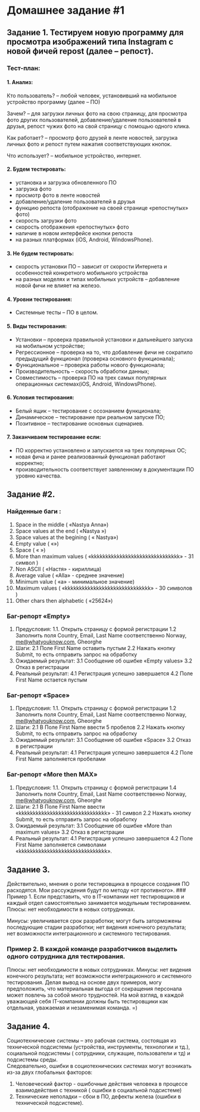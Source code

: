 # Домашнее задание #1

## Задание 1. Тестируем новую программу для просмотра изображений типа Instagram с новой фичей repost (далее – репост). 
### Тест-план:
#### 1. Анализ:
Кто пользователь? – любой человек, установивший на мобильное устройство программу (далее – ПО)

Зачем? – для загрузки личных фото на свою страницу, для просмотра фото других пользователей, добавление/удаление пользователей в друзья, репост чужих фото на свой страницу с помощью одного клика.

Как работает? – просмотр фото друзей в ленте новостей, загрузка личных фото и репост путем нажатия соответствующих кнопок. 

Что использует? – мобильное устройство, интернет.
#### 2. Будем тестировать:
- установка и загрузка обновленного ПО
- загрузка фото
- просмотр фото в ленте новостей
- добавление/удаление пользователей в друзья
- функцию репоста (отображение на своей странице «репостнутых» фото)
- скорость загрузки фото
- скорость отображения «репостнутых» фото
- наличие в новом интерфейсе кнопки репоста
- на разных платформах (iOS, Android, WindowsPhone).

#### 3. Не будем тестировать:
- скорость установки ПО – зависит от скорости Интернета и особенностей конкретного мобильного устройства
- на разных моделях и типах мобильных устройств – добавление новой фичи не влияет на железо.

#### 4. Уровни тестирования:
- Системные тесты – ПО в целом.

#### 5. Виды тестирования:
- Установки – проверка правильной установки и дальнейшего запуска на мобильном устройстве;
- Регрессионное – проверка на то, что добавление фичи не сократило предыдущий функционал (проверка основного функционала);
- Функциональное – проверка работы нового функционала;
- Производительность – скорость обработки данных;
- Совместимость – проверка ПО на трех самых популярных операционных системах(iOS, Android, WindowsPhone).

#### 6. Условия тестирования:
- Белый ящик – тестирование с осознанием функционала;
- Динамическое – тестирование при реальном запуске ПО;
- Позитивное – тестирование основных сценариев. 

#### 7. Заканчиваем тестирование если:
- ПО корректно установлено и запускается на трех популярных ОС;
- новая фича  и ранее реализованный функционал работают корректно;
- производительность соответствует заявленному в документации ПО уровню качества. 

## Задание #2. 
### Найденные баги :
1.	Space in the middle ( «Nastya Anna»)
2.	Space values at the end ( «Nastya »)
3.	Space values at the begining ( « Nastya»)
4.	Empty value ( «»)
5.	Space ( «        »)
6.	More than maximum values ( «kkkkkkkkkkkkkkkkkkkkkkkkkkkkkkk» - 31 символ )
7.	Non ASCII ( «Настя» - кириллица)
8.	Average value ( «Alla» - среднее значение)
9.	Minimum value ( «a» - минимальное значение)
10.	Maximum values ( «kkkkkkkkkkkkkkkkkkkkkkkkkkkkkk» - 30 символов )
11.	Other chars then alphabetic ( «25624»)

### Баг-репорт «Empty»
1. Предусловия: 
   1.1. Открыть страницу с формой регистрации
   1.2	Заполнить поля Country, Email, Last Name соответственно Norway, me@whatyouknow.com, Gheorghe
2. Шаги:
   2.1 Поле First Name оставить пустым
   2.2 Нажать кнопку Submit, то есть отправить запрос на обработку 
3. Ожидаемый результат:
   3.1 Сообщение об ошибке «Empty values»
  3.2 Отказ в регистрации
4. Реальный результат:
   4.1 Регистрация успешно завершается
   4.2 Поле First Name остается пустым

### Баг-репорт «Space»
1. Предусловия: 
   1.1. Открыть страницу с формой регистрации
   1.2	Заполнить поля Country, Email, Last Name соответственно Norway, me@whatyouknow.com, Gheorghe
2. Шаги:
   2.1 В Поле First Name ввести 5 пробелов
   2.2 Нажать кнопку Submit, то есть отправить запрос на обработку 
3. Ожидаемый результат:
   3.1 Сообщение об ошибке «Space»
   3.2 Отказ в регистрации
4. Реальный результат:
   4.1 Регистрация успешно завершается
   4.2 Поле First Name заполняется пробелами

### Баг-репорт «More then MAX»
1. Предусловия: 
   1.1. Открыть страницу с формой регистрации
   1.4	Заполнить поля Country, Email, Last Name соответственно Norway, me@whatyouknow.com, Gheorghe
2. Шаги:
   2.1 В Поле First Name ввести «kkkkkkkkkkkkkkkkkkkkkkkkkkkkkkk» - 31 символ
   2.2 Нажать кнопку Submit, то есть отправить запрос на обработку 
3. Ожидаемый результат:
  3.1 Сообщение об ошибке «More than maximum values» 
  3.2 Отказ в регистрации
4. Реальный результат:
  4.1 Регистрация успешно завершается
  4.2 Поле First Name заполняется символами «kkkkkkkkkkkkkkkkkkkkkkkkkkkkkkk».

## Задание 3. 
Действительно, мнения о роли тестировщика в процессе создания ПО расходятся. Мои рассуждения будут по методу «от противного». ### Пример 1. Если представить, что в IT-компании нет тестировщиков и каждый отдел самостоятельно занимается модульным тестированием. 
Плюсы: нет необходимости в новых сотрудниках. 

Минусы: увеличивается срок разработки; могут быть заторможены последующие стадии разработки; нет видения конечного результата; нет возможности интеграционного и системного тестирования. 
### Пример 2. В каждой команде разработчиков выделить одного сотрудника для тестирования. 
Плюсы: нет необходимости в новых сотрудниках. 
Минусы: нет видения конечного результата; нет возможности интеграционного и системного тестирования. 
Делая вывод на основе двух примеров, могу предположить, что материальная выгода от сокращения персонала может повлечь за собой много трудностей. На мой взгляд, в каждой уважающей себя IT-компании должны быть тестировщики как отдельная, уважаемая и незаменимая команда. 
=)

## Задание 4. 
Социотехнические системы – это рабочая система, состоящая из технической подсистемы (устройства, инструменты, технологии и тд.), социальной подсистемы ( сотрудники, служащие, пользователи и тд) и подсистемы среды.  
Следовательно, ошибки в социотехнических системах могут возникать из-за двух глобальных факторов:
1.	Человеческий фактор  - ошибочные действия человека в процессе взаимодействия с техникой ( ошибки в социальной подсистеме)
2.	Технические неполадки – сбои в ПО, дефекты железа (ошибки в технической подсистеме). 



